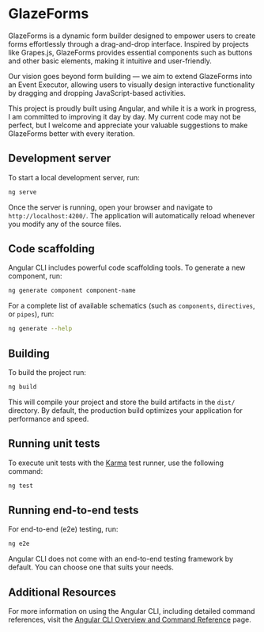 # GlazeForms

GlazeForms is a dynamic form builder designed to empower users to create forms effortlessly through a drag-and-drop interface. Inspired by projects like Grapes.js, GlazeForms provides essential components such as buttons and other basic elements, making it intuitive and user-friendly.

Our vision goes beyond form building — we aim to extend GlazeForms into an Event Executor, allowing users to visually design interactive functionality by dragging and dropping JavaScript-based activities.

This project is proudly built using Angular, and while it is a work in progress, I am committed to improving it day by day. My current code may not be perfect, but I welcome and appreciate your valuable suggestions to make GlazeForms better with every iteration.

## Development server

To start a local development server, run:

```bash
ng serve
```

Once the server is running, open your browser and navigate to `http://localhost:4200/`. The application will automatically reload whenever you modify any of the source files.

## Code scaffolding

Angular CLI includes powerful code scaffolding tools. To generate a new component, run:

```bash
ng generate component component-name
```

For a complete list of available schematics (such as `components`, `directives`, or `pipes`), run:

```bash
ng generate --help
```

## Building

To build the project run:

```bash
ng build
```

This will compile your project and store the build artifacts in the `dist/` directory. By default, the production build optimizes your application for performance and speed.

## Running unit tests

To execute unit tests with the [Karma](https://karma-runner.github.io) test runner, use the following command:

```bash
ng test
```

## Running end-to-end tests

For end-to-end (e2e) testing, run:

```bash
ng e2e
```

Angular CLI does not come with an end-to-end testing framework by default. You can choose one that suits your needs.

## Additional Resources

For more information on using the Angular CLI, including detailed command references, visit the [Angular CLI Overview and Command Reference](https://angular.dev/tools/cli) page.
